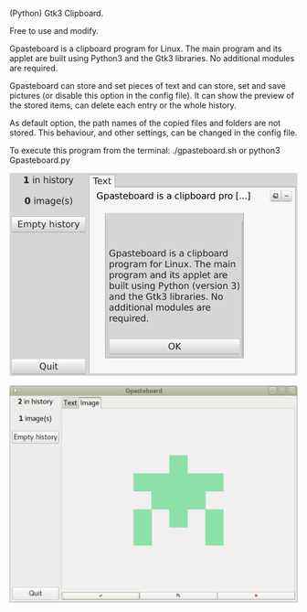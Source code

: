 (Python) Gtk3 Clipboard.

Free to use and modify.

Gpasteboard is a clipboard program for Linux.
The main program and its applet are built using
Python3 and the Gtk3 libraries. 
No additional modules are required.

Gpasteboard can store and set pieces of text and
can store, set and save pictures (or disable this option in the config file). It can show the 
preview of the stored items, can delete each entry
or the whole history.

As default option, the path names of the copied files and folders are not stored.
This behaviour, and other settings, can be changed in the config file.

To execute this program from the terminal:
./gpasteboard.sh
or
python3 Gpasteboard.py

![My image](https://github.com/frank038/gpasteboard/blob/master/Screen1.png)

![My image](https://github.com/frank038/gpasteboard/blob/master/Screen2.png)
